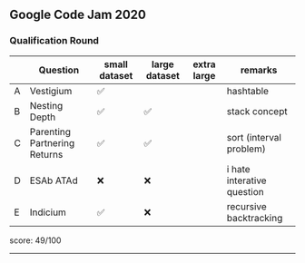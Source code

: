 ## Google Code Jam 2020

### Qualification Round

|     | Question                     | small dataset | large dataset | extra large | remarks                    |
| --- | ---------------------------- | ------------- | ------------- | ----------- | -------------------------- |
| A   | Vestigium                    | ✅            |               |             | hashtable                  |
| B   | Nesting Depth                | ✅            | ✅            |             | stack concept              |
| C   | Parenting Partnering Returns | ✅            | ✅            |             | sort (interval problem)    |
| D   | ESAb ATAd                    | ❌            | ❌            |             | i hate interative question |
| E   | Indicium                     | ✅            | ❌            |             | recursive backtracking     |

score: 49/100

---
